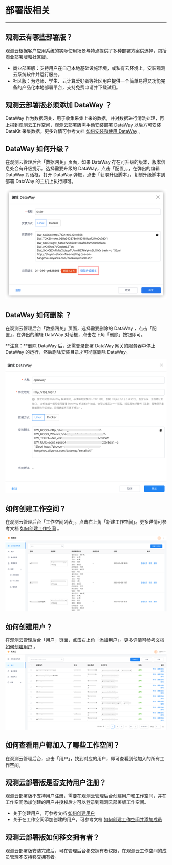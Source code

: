 # 部署版相关
---

## 观测云有哪些部署版？

观测云根据客户应用系统的实际使用场景与特点提供了多种部署方案供选择，包括商业部署版和社区版。

- 商业部署版：支持用户在自己本地基础设施环境，或私有云环境上，安装观测云系统软件并运行服务。
- 社区版：为老师、学生、云计算爱好者等社区用户提供一个简单易得又功能完备的产品化本地部署平台，支持免费申请并下载试用。

## 观测云部署版必须添加 DataWay ？

DataWay 作为数据网关，用于收集采集上来的数据，并对数据进行清洗处理，再上报到观测云工作空间，观测云部署版需手动安装部署 DataWay 以后方可安装 DataKit 采集数据。更多详情可参考文档 [如何安装和使用 DataWay](../others/install-dataway.md) 。

## DataWay 如何升级？

在观测云管理后台「数据网关」页面，如果 DataWay 存在可升级的版本，版本信息处会有升级提示。选择需要升级的 DataWay，点击「配置」，，在弹出的编辑 DataWay 对话框，打开 DataWay 弹框，点击「获取升级脚本」，复制升级脚本到部署 DataWay 的主机上执行即可。

![](img/upgrade_dataway.png)

## DataWay 如何删除  ？

在观测云管理后台「数据网关」页面，选择需要删除的 DataWay ，点击「配置」，在弹出的编辑 DataWay 对话框，点击左下角「删除」按钮即可。

**注意：**删除 DataWay 后，还需登录部署 DataWay 网关的服务器中停止 DataWay 的运行，然后删除安装目录才可彻底删除 DataWay。

![](img/21.dataway_5.png)

## 如何创建工作空间？

在观测云管理后台「工作空间列表」，点击右上角「新建工作空间」。更多详情可参考文档 [如何创建工作空间](../others/create-workspace-member.md) 。

![](img/17.manage_1.png)

## 如何创建用户？

在观测云管理后台「用户」页面，点击右上角「添加用户」。更多详情可参考文档 [如何创建用户](../others/create-user.md) 。<br />![](img/18.user_1.png)

## 如何查看用户都加入了哪些工作空间？

在观测云管理后台，点击「用户」，找到对应的用户，即可查看到他加入的所有工作空间。

## 观测云部署版是否支持用户注册？

观测云部署版不支持用户注册，需要在观测云管理后台创建用户和工作空间，并在工作空间添加创建的用户并授权后才可以登录到观测云部署版工作空间。

- 关于创建用户，可参考文档 [如何创建用户](../others/create-user.md)
- 关于在工作空间添加创建的用户，可参考文档 [如何创建工作空间并添加成员](../others/create-workspace-member.md)

## 观测云部署版如何移交拥有者？

观测云部署版安装完成后，可在管理后台移交拥有者权限，在观测云工作空间的成员管理不支持移交拥有者。
